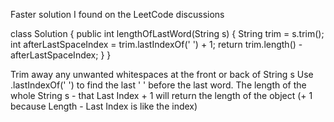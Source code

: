 ​Faster solution I found on the LeetCode discussions

class Solution {
    public int lengthOfLastWord(String s) {
        String trim = s.trim();
        int afterLastSpaceIndex = trim.lastIndexOf(' ') + 1;
        return trim.length() - afterLastSpaceIndex;
    }
}

Trim away any unwanted whitespaces at the front or back of String s
Use .lastIndexOf(' ') to find the last ' ' before the last word.
The length of the whole String s - that Last Index + 1 will return the length of the object (+ 1 because Length - Last Index is like the index)
